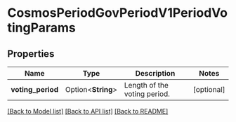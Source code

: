 # CosmosPeriodGovPeriodV1PeriodVotingParams

## Properties

Name | Type | Description | Notes
------------ | ------------- | ------------- | -------------
**voting_period** | Option<**String**> | Length of the voting period. | [optional]

[[Back to Model list]](../README.md#documentation-for-models) [[Back to API list]](../README.md#documentation-for-api-endpoints) [[Back to README]](../README.md)


